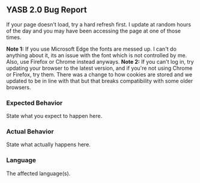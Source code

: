 ## YASB 2.0 Bug Report
If your page doesn't load, try a hard refresh first. I update at random hours of the day and you may have been accessing the page at one of those times. 

**Note 1:** If you use Microsoft Edge the fonts are messed up. I can't do anything about it, its an issue with the font which is not controlled by me. Also, use Firefox or Chrome instead anyways.
**Note 2:** If you can't log in, try updating your browser to the latest version, and if you're not using Chrome or Firefox, try them. There was a change to how cookies are stored and we updated to be in line with that but that breaks compatibility with some older browsers.


### Expected Behavior

State what you expect to happen here.

### Actual Behavior

State what actually happens here.

### Language

The affected language(s). 
